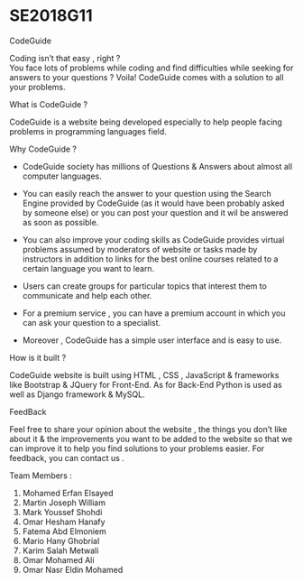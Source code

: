 # SE2018G11
CodeGuide

Coding isn’t that easy , right ?  
You face lots of problems while coding and find difficulties while seeking for answers to your questions ?
Voila! CodeGuide comes with a solution to all your problems.

What is CodeGuide ?

CodeGuide is a website being developed especially to help people facing problems in programming languages field.

Why CodeGuide ?

-	CodeGuide society has millions of Questions & Answers about almost all computer languages.

-	You can easily reach the answer to your question using the Search Engine provided by CodeGuide (as it would have been probably asked by someone else) or you can post your question and it wil be answered as soon as possible.

-	You can also improve your coding skills as CodeGuide provides virtual problems assumed by moderators of website or tasks made by instructors in addition to links for the best online courses related to a certain language you want to learn.

-	Users can create groups for particular topics that interest them to communicate and help each other.


-	For a premium service , you can have a premium account in which you can ask your question to a specialist.

-	Moreover , CodeGuide has a simple user interface and is easy to use.





How is it built ?

CodeGuide website is built using HTML , CSS , JavaScript & frameworks like Bootstrap & JQuery for Front-End.
As for Back-End Python is used as well as Django framework & MySQL.

FeedBack

Feel free to share your opinion about the website , the things you don’t like about it & the improvements you want to be added to the website so that we can improve it to help you find solutions to your problems easier.
For feedback, you can contact us .


Team Members :

1.	Mohamed Erfan Elsayed
2.	Martin Joseph William 
3.	Mark Youssef Shohdi 
4.	Omar Hesham Hanafy
5.	Fatema Abd Elmoniem
6.	Mario Hany Ghobrial
7.	Karim Salah Metwali 
8.	Omar Mohamed Ali
9.	Omar Nasr Eldin Mohamed 




 

